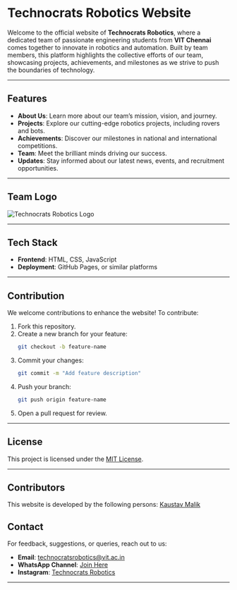 
# Technocrats Robotics Website

Welcome to the official website of **Technocrats Robotics**, where a dedicated team of passionate engineering students from **VIT Chennai** comes together to innovate in robotics and automation. Built by team members, this platform highlights the collective efforts of our team, showcasing projects, achievements, and milestones as we strive to push the boundaries of technology.

---

## Features
- **About Us**: Learn more about our team’s mission, vision, and journey.
- **Projects**: Explore our cutting-edge robotics projects, including rovers and bots.
- **Achievements**: Discover our milestones in national and international competitions.
- **Team**: Meet the brilliant minds driving our success.
- **Updates**: Stay informed about our latest news, events, and recruitment opportunities.

---

## Team Logo
![Technocrats Robotics Logo](img/footer-logo.png)

---

## Tech Stack
- **Frontend**: HTML, CSS, JavaScript
- **Deployment**: GitHub Pages, or similar platforms

---

## Contribution

We welcome contributions to enhance the website! To contribute:
1. Fork this repository.
2. Create a new branch for your feature:
   ```bash
   git checkout -b feature-name
   ```
3. Commit your changes:
   ```bash
   git commit -m "Add feature description"
   ```
4. Push your branch:
   ```bash
   git push origin feature-name
   ```
5. Open a pull request for review.

---

## License

This project is licensed under the [MIT License](LICENSE).

---

## Contributors

This website is developed by the following persons:
[Kaustav Malik](https://kaustavmalik.github.io/)


## Contact

For feedback, suggestions, or queries, reach out to us:
- **Email**: technocratsrobotics@vit.ac.in
- **WhatsApp Channel**: [Join Here](https://whatsapp.com/channel/0029VajSuNJ8PgsDmbHqwK0J)
- **Instagram**: [Technocrats Robotics](https://www.instagram.com/technocratsrobotics/)

---
